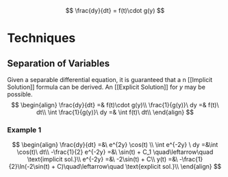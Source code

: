 $$
\frac{dy}{dt} = f(t)\cdot g(y)
$$
# Techniques
## Separation of Variables
Given a separable differential equation, it is guaranteed that a n [[Implicit Solution]] formula can be derived. An [[Explicit Solution]] for $y$ may be possible.
$$
\begin{align}
\frac{dy}{dt} =& f(t)\cdot g(y)\\
\frac{1}{g(y)}\ dy =& f(t)\ dt\\
\int \frac{1}{g(y)}\ dy =& \int f(t)\ dt\\
\end{align}
$$

### Example 1
$$
\begin{align}
\frac{dy}{dt} =&\ e^{2y} \cos(t) \\
\int e^{-2y} \ dy =&\int \cos(t)\ dt\\ 
-\frac{1}{2} e^{-2y} =&\ \sin(t) + C_1 \quad\leftarrow\quad \text{implicit sol.}\\ 
e^{-2y} =&\ -2\sin(t) + C\\ 
y(t) =&\ -\frac{1}{2}\ln(-2\sin(t) + C)\quad\leftarrow\quad \text{explicit sol.}\\ 
\end{align}
$$
